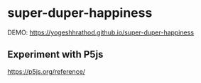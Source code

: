 # super-duper-happiness

DEMO: https://yogeshhrathod.github.io/super-duper-happiness



## Experiment with P5js
https://p5js.org/reference/
